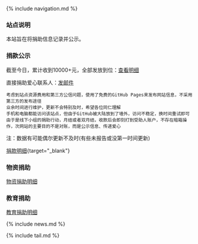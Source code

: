 
{% include navigation.md %}

### 站点说明

本站旨在将捐助信息记录并公示。

### 捐款公示

截至今日，累计收到10000+元，全部发放到位：[查看明细](./data/hubei-donation.csv)

直接捐助爱心联系人：[发邮件](mailto:838472987@qq.com)

```
考虑到站点资源费用和第三方公信问题，使用了免费的GitHub Pages来发布网站信息，不采用第三方的发布途径
业余时间进行维护，更新不会特别及时，希望各位同仁理解
手机和电脑都能访问该站点，但由于GitHub被大陆放到了墙外，访问不稳定，换时间重试即可
由于是线下小组的捐助行动，月结或者双月结，收款后会即刻打到受助人账户，不存在暗箱操作，次网站的主要目的不是对账，而是公示信息、传递爱心
```
注：数据有可能偶尔更新不及时(有些未报告或没第一时间更新)

[捐款明细](./juankuanmingxi){target="_blank"}


### 物资捐助

[物资捐助明细](./jiaoyujuanzhu)

### 教育捐助

[教育捐助明细](./jiaoyujuanzhu)



{% include news.md %}

{% include tail.md %}
